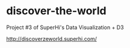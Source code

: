 # discover-the-world
Project #3 of SuperHi's Data Visualization + D3

http://discoverzeworld.superhi.com/
